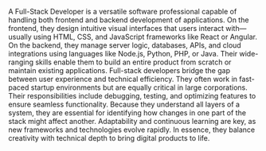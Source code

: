 A Full-Stack Developer is a versatile software professional capable of handling both frontend and backend development of applications. On the frontend, they design intuitive visual interfaces that users interact with—usually using HTML, CSS, and JavaScript frameworks like React or Angular. On the backend, they manage server logic, databases, APIs, and cloud integrations using languages like Node.js, Python, PHP, or Java. Their wide-ranging skills enable them to build an entire product from scratch or maintain existing applications. Full-stack developers bridge the gap between user experience and technical efficiency. They often work in fast-paced startup environments but are equally critical in large corporations. Their responsibilities include debugging, testing, and optimizing features to ensure seamless functionality. Because they understand all layers of a system, they are essential for identifying how changes in one part of the stack might affect another. Adaptability and continuous learning are key, as new frameworks and technologies evolve rapidly. In essence, they balance creativity with technical depth to bring digital products to life.
